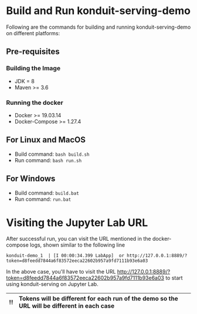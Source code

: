 # Build and Run konduit-serving-demo
Following are the commands for building and running konduit-serving-demo on different platforms: 

## Pre-requisites
### Building the Image
- JDK = 8
- Maven >= 3.6

### Running the docker
- Docker >= 19.03.14
- Docker-Compose >= 1.27.4

## For Linux and MacOS
- Build command: `bash build.sh`
- Run command: `bash run.sh`

## For Windows
- Build command: `build.bat`
- Run command: `run.bat`

# Visiting the Jupyter Lab URL
After successful run, you can visit the URL mentioned in the docker-compose logs, shown similar to the following line
```shell
konduit-demo_1  | [I 00:00:34.399 LabApp]  or http://127.0.0.1:8889/?token=d8feedd7844a6f83572eeca22602b957a9fd7111b93e6a03
```

In the above case, you'll have to visit the URL http://127.0.0.1:8889/?token=d8feedd7844a6f83572eeca22602b957a9fd7111b93e6a03 to start using konduit-serving on Jupyter Lab. 

!! | Tokens will be different for each run of the demo so the URL will be different in each case
:---: | :---